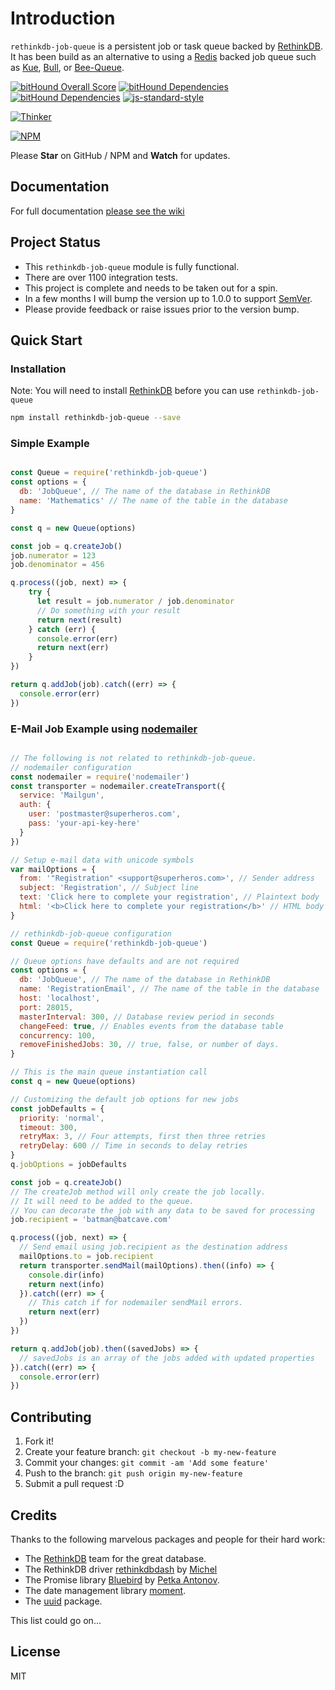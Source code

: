 # Introduction

`rethinkdb-job-queue` is a persistent job or task queue backed by [RethinkDB][rethinkdb-url].
It has been build as an alternative to using a [Redis][redis-url] backed job queue such as [Kue][kue-url], [Bull][bull-url], or [Bee-Queue][bee-queue-url].

[![bitHound Overall Score][bithound-overall-image]][bithound-overall-url]
[![bitHound Dependencies][bithound-dep-image]][bithound-dep-url]
[![bitHound Dependencies][bithound-code-image]][bithound-code-url]
[![js-standard-style][js-standard-image]][js-standard-url]

[![Thinker][thinker-image]][rjq-github-url]

[![NPM][nodei-npm-image]][nodei-npm-url]

Please __Star__ on GitHub / NPM and __Watch__ for updates.

## Documentation

For full documentation [please see the wiki][rjq-wiki-url]

## Project Status

*   This `rethinkdb-job-queue` module is fully functional.
*   There are over 1100 integration tests.
*   This project is complete and needs to be taken out for a spin.
*   In a few months I will bump the version up to 1.0.0 to support [SemVer](http://semver.org/).
*   Please provide feedback or raise issues prior to the version bump.


## Quick Start

### Installation

Note: You will need to install [RethinkDB][rethinkdb-url] before you can use `rethinkdb-job-queue`

```sh
npm install rethinkdb-job-queue --save
```

### Simple Example

```js

const Queue = require('rethinkdb-job-queue')
const options = {
  db: 'JobQueue', // The name of the database in RethinkDB
  name: 'Mathematics' // The name of the table in the database
}

const q = new Queue(options)

const job = q.createJob()
job.numerator = 123
job.denominator = 456

q.process((job, next) => {
    try {
      let result = job.numerator / job.denominator
      // Do something with your result
      return next(result)
    } catch (err) {
      console.error(err)
      return next(err)
    }
})

return q.addJob(job).catch((err) => {
  console.error(err)
})

```

### E-Mail Job Example using [nodemailer][nodemailer-url]

```js

// The following is not related to rethinkdb-job-queue.
// nodemailer configuration
const nodemailer = require('nodemailer')
const transporter = nodemailer.createTransport({
  service: 'Mailgun',
  auth: {
    user: 'postmaster@superheros.com',
    pass: 'your-api-key-here'
  }
})

// Setup e-mail data with unicode symbols
var mailOptions = {
  from: '"Registration" <support@superheros.com>', // Sender address
  subject: 'Registration', // Subject line
  text: 'Click here to complete your registration', // Plaintext body
  html: '<b>Click here to complete your registration</b>' // HTML body
}

// rethinkdb-job-queue configuration
const Queue = require('rethinkdb-job-queue')

// Queue options have defaults and are not required
const options = {
  db: 'JobQueue', // The name of the database in RethinkDB
  name: 'RegistrationEmail', // The name of the table in the database
  host: 'localhost',
  port: 28015,
  masterInterval: 300, // Database review period in seconds
  changeFeed: true, // Enables events from the database table
  concurrency: 100,
  removeFinishedJobs: 30, // true, false, or number of days.
}

// This is the main queue instantiation call
const q = new Queue(options)

// Customizing the default job options for new jobs
const jobDefaults = {
  priority: 'normal',
  timeout: 300,
  retryMax: 3, // Four attempts, first then three retries
  retryDelay: 600 // Time in seconds to delay retries
}
q.jobOptions = jobDefaults

const job = q.createJob()
// The createJob method will only create the job locally.
// It will need to be added to the queue.
// You can decorate the job with any data to be saved for processing
job.recipient = 'batman@batcave.com'

q.process((job, next) => {
  // Send email using job.recipient as the destination address
  mailOptions.to = job.recipient
  return transporter.sendMail(mailOptions).then((info) => {
    console.dir(info)
    return next(info)
  }).catch((err) => {
    // This catch if for nodemailer sendMail errors.
    return next(err)
  })
})

return q.addJob(job).then((savedJobs) => {
  // savedJobs is an array of the jobs added with updated properties
}).catch((err) => {
  console.error(err)
})

```

## Contributing

1.  Fork it!
2.  Create your feature branch: `git checkout -b my-new-feature`
3.  Commit your changes: `git commit -am 'Add some feature'`
4.  Push to the branch: `git push origin my-new-feature`
5.  Submit a pull request :D

## Credits

Thanks to the following marvelous packages and people for their hard work:

-   The [RethinkDB][rethinkdb-url] team for the great database.
-   The RethinkDB driver [rethinkdbdash][rethinkdbdash-url] by [Michel][neumino-url]
-   The Promise library [Bluebird][bluebird-url] by [Petka Antonov][petka-url].
-   The date management library [moment][moment-url].
-   The [uuid][uuid-url] package.

This list could go on...

## License

MIT

[redis-url]: http://redis.io/
[kue-url]: http://automattic.github.io/kue/
[bull-url]: https://github.com/OptimalBits/bull
[bee-queue-url]: https://github.com/LewisJEllis/bee-queue
[rethinkdb-url]: http://www.rethinkdb.com/
[rethinkdbdash-url]: https://github.com/neumino/rethinkdbdash
[neumino-url]: https://github.com/neumino
[rjq-github-url]: https://github.com/grantcarthew/node-rethinkdb-job-queue
[rjq-wiki-url]: https://github.com/grantcarthew/node-rethinkdb-job-queue/wiki
[thinker-image]: https://cdn.rawgit.com/grantcarthew/node-rethinkdb-job-queue/master/thinkerjoblist.png
[nodemailer-url]: https://www.npmjs.com/package/nodemailer
[bluebird-url]: https://github.com/petkaantonov/bluebird
[petka-url]: https://github.com/petkaantonov
[moment-url]: http://momentjs.com/
[uuid-url]: https://www.npmjs.com/package/uuid
[bithound-overall-image]: https://www.bithound.io/github/grantcarthew/node-rethinkdb-job-queue/badges/score.svg
[bithound-overall-url]: https://www.bithound.io/github/grantcarthew/node-rethinkdb-job-queue
[bithound-dep-image]: https://www.bithound.io/github/grantcarthew/node-rethinkdb-job-queue/badges/dependencies.svg
[bithound-dep-url]: https://www.bithound.io/github/grantcarthew/node-rethinkdb-job-queue/master/dependencies/npm
[bithound-code-image]: https://www.bithound.io/github/grantcarthew/node-rethinkdb-job-queue/badges/code.svg
[bithound-code-url]: https://www.bithound.io/github/grantcarthew/node-rethinkdb-job-queue
[js-standard-image]: https://img.shields.io/badge/code%20style-standard-brightgreen.svg
[js-standard-url]: http://standardjs.com/
[nodei-npm-image]: https://nodei.co/npm/rethinkdb-job-queue.png?downloads=true&downloadRank=true&stars=true
[nodei-npm-url]: https://nodei.co/npm/rethinkdb-job-queue/

